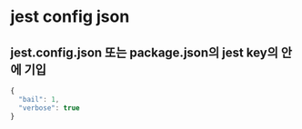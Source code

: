 # jest config json

## jest.config.json 또는 package.json의 jest key의 안에 기입

```js
{
  "bail": 1,
  "verbose": true
}
```
